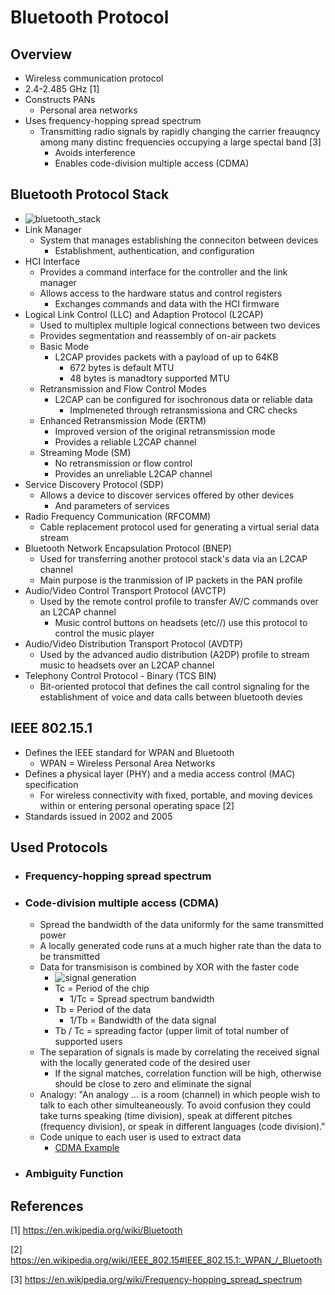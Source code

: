 # Bluetooth Protocol

## Overview

* Wireless communication protocol
* 2.4-2.485 GHz [1]
* Constructs PANs
  * Personal area networks
* Uses frequency-hopping spread spectrum 
  * Transmitting radio signals by rapidly changing the carrier freauqncy
    among many distinc frequencies occupying a large spectal band [3]
	* Avoids interference
	* Enables code-division multiple access (CDMA)

## Bluetooth Protocol Stack

  * ![bluetooth_stack][bt_stack]
  * Link Manager
	* System that manages establishing the conneciton between devices
	  * Establishment, authentication, and configuration
  * HCI Interface
	* Provides a command interface for the controller and the link manager
	* Allows access to the hardware status and control registers
	  * Exchanges commands and data with the HCI firmware
  * Logical Link Control (LLC) and Adaption Protocol (L2CAP)
	* Used to multiplex multiple logical connections between two devices
	* Provides segmentation and reassembly of on-air packets
	* Basic Mode
	  * L2CAP provides packets with a payload of up to 64KB
		* 672 bytes is default MTU
		* 48 bytes is manadtory supported MTU
	* Retransmission and Flow Control Modes
	  * L2CAP can be configured for isochronous data or reliable data
		* Implmeneted through retransmissiona and CRC checks
	* Enhanced Retransmission Mode (ERTM)
	  * Improved version of the original retransmission mode
	  * Provides a reliable L2CAP channel
    * Streaming Mode (SM)
	  * No retransmission or flow control
	  * Provides an unreliable L2CAP channel
  * Service Discovery Protocol (SDP)
	* Allows a device to discover services offered by other devices
	  * And parameters of services
  * Radio Frequency Communication (RFCOMM)
	* Cable replacement protocol used for generating a virtual serial data stream
  * Bluetooth Network Encapsulation Protocol (BNEP)
	* Used for transferring another protocol stack's data via an L2CAP
      channel
    * Main purpose is the tranmission of IP packets in the PAN profile
  * Audio/Video Control Transport Protocol (AVCTP)
	* Used by the remote control profile to transfer AV/C commands over an
      L2CAP channel
	  * Music control buttons on headsets (etc//) use this protocol to
        control the music player
  * Audio/Video Distribution Transport Protocol (AVDTP)
	* Used by the advanced audio distribution (A2DP) profile to stream music
      to headsets over an L2CAP channel 
  * Telephony Control Protocol - Binary (TCS BIN)
	* Bit-oriented protocol that defines the call control signaling for the
      establishment of voice and data calls between bluetooth devies
	  

  
## IEEE 802.15.1
	
* Defines the IEEE standard for WPAN and Bluetooth
  * WPAN = Wireless Personal Area Networks
* Defines a physical layer (PHY) and a media access control (MAC)
  specification
  * For wireless connectivity with fixed, portable, and moving devices
    within or entering personal operating space [2]
* Standards issued in 2002 and 2005


## Used Protocols

* ### Frequency-hopping spread spectrum

* ### Code-division multiple access (CDMA)

	* Spread the bandwidth of the data uniformly for the same transmitted
	  power
	* A locally generated code runs at a much higher rate than the data
	  to be transmitted
	* Data for transmisison is combined by XOR with the faster code
	  * ![signal generation][bt_signal]
	  * Tc = Period of the chip
		* 1/Tc = Spread spectrum bandwidth
	  * Tb = Period of the data
		* 1/Tb = Bandwidth of the data signal
	  * Tb / Tc = spreading factor (upper limit of total number of
		supported users
	* The separation of signals is made by correlating the received signal
      with the locally generated code of the desired user
	  * If the signal matches, correlation function will be high, otherwise
        should be close to zero and eliminate the signal
	* Analogy: "An analogy ... is a room (channel) in which people wish to
      talk to each other simulteaneously. To avoid confusion they could
      take turns speaking (time division), speak at different pitches
      (frequency division), or speak in different languages (code
      division)."
    * Code unique to each user is used to extract data
	  * [CDMA Example][cdma_example]
  

* ### Ambiguity Function 

## References

[1] https://en.wikipedia.org/wiki/Bluetooth

[2]
https://en.wikipedia.org/wiki/IEEE_802.15#IEEE_802.15.1:_WPAN_/_Bluetooth

[3] https://en.wikipedia.org/wiki/Frequency-hopping_spread_spectrum


[bt_stack]: https://upload.wikimedia.org/wikipedia/commons/thumb/9/9f/Bluetooth_protokoly.svg/1024px-Bluetooth_protokoly.svg.png "Bluetooth Stack"
[bt_signal]: https://upload.wikimedia.org/wikipedia/commons/thumb/7/7e/Generation_of_CDMA.svg/500px-Generation_of_CDMA.svg.png "CDMA Signal Generation Diagram"
[cdma_example]:https://en.wikipedia.org/wiki/Code-division_multiple_access#Example "CDMA Example"
